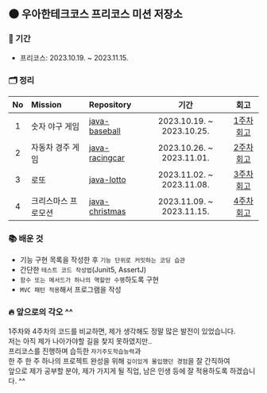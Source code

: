 
## **🌑 우아한테크코스 프리코스 미션 저장소**

### 📅 기간
- 프리코스: 2023.10.19. ~ 2023.11.15.

### 🗂️ 정리
| No | Mission    | Repository                                                                        |            기간             |     회고     |
|:------:|:-----------|:----------------------------------------------------------------------------------|:-------------------------:|:----------:|
| 1 | 숫자 야구 게임   | [java-baseball](https://github.com/rednada1486/java-baseball-6.git)               | 2023.10.19. ~ 2023.10.25. | [1주차 회고]() |
| 2 | 자동차 경주 게임  | [java-racingcar](https://github.com/rednada1486/java-racingcar-6.git)              | 2023.10.26. ~ 2023.11.01. | [2주차 회고](https://velog.io/@rednada1486_/Week2-%ED%9B%84%EA%B8%B0) |
| 3 | 로또         | [java-lotto](https://github.com/rednada1486/java-lotto-6.git)                | 2023.11.02. ~ 2023.11.08. | [3주차 회고](https://velog.io/@rednada1486_/Week3-%ED%9B%84%EA%B8%B0) |
| 4 | 크리스마스 프로모션 | [java-christmas](https://github.com/rednada1486/java-christmas-6-rednada1486.git) | 2023.11.09. ~ 2023.11.15. | [4주차 회고](https://velog.io/@rednada1486_/Week4-%ED%9B%84%EA%B8%B0) |

### 📚️ 배운 것

- 기능 구현 목록을 작성한 후 `기능 단위로 커밋하는 코딩 습관`
- 간단한 `테스트 코드 작성법`(Junit5, AssertJ)
- `함수 또는 메서드가 하나의 역할만 수행`하도록 구현
- `MVC 패턴 적용`해서 프로그램을 작성


### 🔥️ 앞으로의 각오 ^^ 

1주차와 4주차의 코드를 비교하면, 제가 생각해도 정말 많은 발전이 있었습니다.  
저는 아직 제가 나아가야할 길을 찾지 못하였지만..   
프리코스를 진행하며 습득한 `자기주도학습능력`과  
한 주 한 주 하나의 프로젝트 완성을 위해 `깊이있게 몰입했던 경험`을 잘 간직하여   
앞으로 제가 공부할 분야, 제가 가지게 될 직업, 남은 인생 등에 잘 적용하도록 하겠습니다. ^^  


